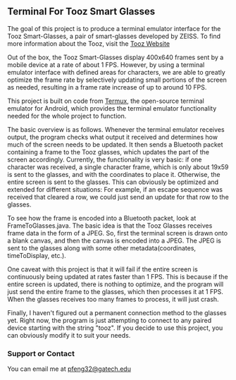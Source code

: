 ## Terminal For Tooz Smart Glasses

The goal of this project is to produce a terminal emulator interface for the Tooz Smart-Glasses, a pair of smart-glasses developed by ZEISS.
To find more information about the Tooz, visit the [Tooz Website](https://tooz.com/product/devkit/)

Out of the box, the Tooz Smart-Glasses display 400x640 frames sent by a mobile device at a rate of about 1 FPS.
However, by using a terminal emulator interface with defined areas for characters, we are able to greatly optimize the frame rate by selectively updating small portions of the screen as needed, resulting in a frame rate increase of up to around 10 FPS.

This project is built on code from [Termux](https://termux.com/), the open-source terminal emulator for Android, which provides the terminal emulator functionality needed for the whole project to function.

The basic overview is as follows.
Whenever the terminal emulator receives output, the program checks what output it received and determines how much of the screen needs to be updated.  It then sends a Bluetooth packet containing a frame to the Tooz glasses, which updates the part of the screen accordingly.
Currently, the functionality is very basic: if one character was received, a single character frame, which is only about 19x59 is sent to the glasses, and with the coordinates to place it.  Otherwise, the entire screen is sent to the glasses.
This can obviously be optimized and extended for different situations: For example, if an escape sequence was received that cleared a row, we could just send an update for that row to the glasses.

To see how the frame is encoded into a Bluetooth packet, look at FrameToGlasses.java.
The basic idea is that the Tooz Glasses receives frame data in the form of a JPEG.
So, first the terminal screen is drawn onto a blank canvas, and then the canvas is encoded into a JPEG.  The JPEG is sent to the glasses along with some other metadata(coordinates, timeToDisplay, etc.).

One caveat with this project is that it will fail if the entire screen is continuously being updated at rates faster than 1 FPS.  This is because if the entire screen is updated, there is nothing to optimize, and the program will just send the entire frame to the glasses, which then processes it at 1 FPS.  When the glasses receives too many frames to process, it will just crash.

Finally, I haven't figured out a permanent connection method to the glasses yet.  Right now, the program is just attempting to connect to any paired device starting with the string "tooz".  If you decide to use this project, you can obviously modify it to suit your needs.

### Support or Contact

You can email me at pfeng32@gatech.edu
